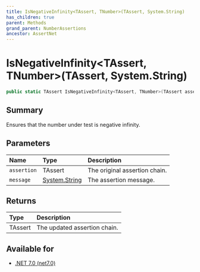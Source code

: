 ```yaml
---
title: IsNegativeInfinity<TAssert, TNumber>(TAssert, System.String)
has_children: true
parent: Methods
grand_parent: NumberAssertions
ancestor: AssertNet
---
```

# IsNegativeInfinity&lt;TAssert, TNumber&gt;(TAssert, System.String)

```csharp
public static TAssert IsNegativeInfinity<TAssert, TNumber>(TAssert assertion, System.String message);
```

## Summary
Ensures that the number under test is negative infinity.

## Parameters
|Name|Type|Description|
|:-|:-|:-|
|`assertion`|TAssert|The original assertion chain.|
|`message`|[System.String](https://learn.microsoft.com/en-us/dotnet/api/system.string)|The assertion message.|

## Returns
|Type|Description|
|:-|:-|
|TAssert|The updated assertion chain.|

## Available for
- [.NET 7.0 (net7.0)](https://versionsof.net/core/7.0/)
